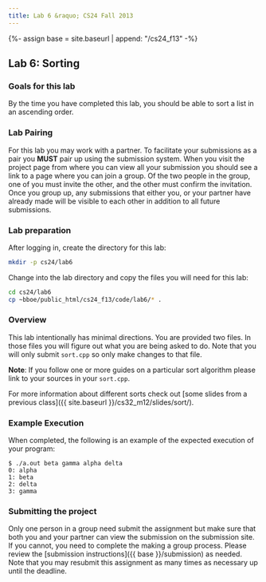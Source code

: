 ```yaml
---
title: Lab 6 &raquo; CS24 Fall 2013
---
```

{%- assign base = site.baseurl | append: "/cs24_f13" -%}
## Lab 6: Sorting

### Goals for this lab

By the time you have completed this lab, you should be able to sort a list
in an ascending order.

### Lab Pairing

For this lab you may work with a partner. To facilitate your submissions as a
pair you __MUST__ pair up using the submission system. When you visit the
project page from where you can view all your submission you should see a link
to a page where you can join a group. Of the two people in the group, one of
you must invite the other, and the other must confirm the invitation. Once you
group up, any submissions that either you, or your partner have already made
will be visible to each other in addition to all future submissions.

### Lab preparation

After logging in, create the directory for this lab:

```sh
mkdir -p cs24/lab6
```

Change into the lab directory and copy the files you will need for this lab:

```sh
cd cs24/lab6
cp ~bboe/public_html/cs24_f13/code/lab6/* .
```

### Overview

This lab intentionally has minimal directions. You are provided two files. In
those files you will figure out what you are being asked to do. Note that you
will only submit `sort.cpp` so only make changes to that file.

__Note__: If you follow one or more guides on a particular sort algorithm
please link to your sources in your `sort.cpp`.

For more information about different sorts check out
[some slides from a previous class]({{ site.baseurl }}/cs32_m12/slides/sort/).


### Example Execution

When completed, the following is an example of the expected execution of your
program:

    $ ./a.out beta gamma alpha delta
    0: alpha
    1: beta
    2: delta
    3: gamma

### Submitting the project

Only one person in a group need submit the assignment but make sure that both
you and your partner can view the submission on the submission site. If you
cannot, you need to complete the making a group process. Please review the
[submission instructions]({{ base }}/submission) as needed. Note that you may resubmit
this assignment as many times as necessary up until the deadline.
